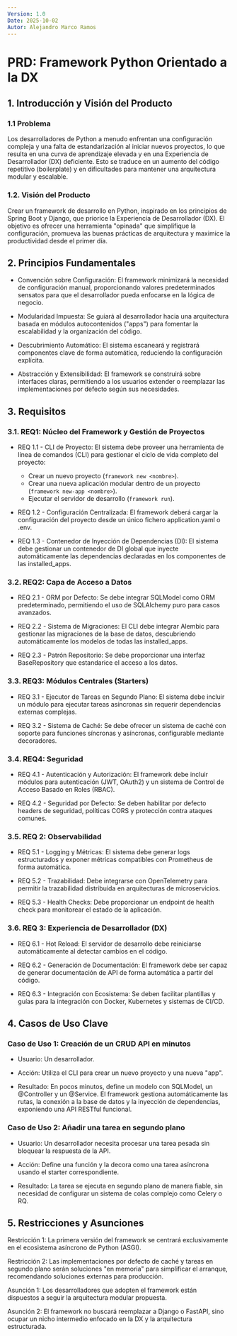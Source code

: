 ```yaml
---
Version: 1.0
Date: 2025-10-02
Autor: Alejandro Marco Ramos
---
```

# PRD: Framework Python Orientado a la DX

## 1. Introducción y Visión del Producto

### 1.1 Problema

Los desarrolladores de Python a menudo enfrentan una configuración compleja y una falta de estandarización al iniciar nuevos proyectos, lo que resulta en una curva de aprendizaje elevada y en una Experiencia de Desarrollador (DX) deficiente. Esto se traduce en un aumento del código repetitivo (boilerplate) y en dificultades para mantener una arquitectura modular y escalable.

### 1.2. Visión del Producto

Crear un framework de desarrollo en Python, inspirado en los principios de Spring Boot y Django, que priorice la Experiencia de Desarrollador (DX). El objetivo es ofrecer una herramienta "opinada" que simplifique la configuración, promueva las buenas prácticas de arquitectura y maximice la productividad desde el primer día.

## 2. Principios Fundamentales

* Convención sobre Configuración: El framework minimizará la necesidad de configuración manual, proporcionando valores predeterminados sensatos para que el desarrollador pueda enfocarse en la lógica de negocio.

* Modularidad Impuesta: Se guiará al desarrollador hacia una arquitectura basada en módulos autocontenidos ("apps") para fomentar la escalabilidad y la organización del código.

* Descubrimiento Automático: El sistema escaneará y registrará componentes clave de forma automática, reduciendo la configuración explícita.

* Abstracción y Extensibilidad: El framework se construirá sobre interfaces claras, permitiendo a los usuarios extender o reemplazar las implementaciones por defecto según sus necesidades.

## 3. Requisitos

### 3.1. REQ1: Núcleo del Framework y Gestión de Proyectos

* REQ 1.1 - CLI de Proyecto: El sistema debe proveer una herramienta de línea de comandos (CLI) para gestionar el ciclo de vida completo del proyecto:
  * Crear un nuevo proyecto (`framework new <nombre>`).
  * Crear una nueva aplicación modular dentro de un proyecto (`framework new-app <nombre>`).
  * Ejecutar el servidor de desarrollo (`framework run`).

* REQ 1.2 - Configuración Centralizada: El framework deberá cargar la configuración del proyecto desde un único fichero application.yaml o .env.

* REQ 1.3 - Contenedor de Inyección de Dependencias (DI): El sistema debe gestionar un contenedor de DI global que inyecte automáticamente las dependencias declaradas en los componentes de las installed_apps.

### 3.2. REQ2: Capa de Acceso a Datos

* REQ 2.1 - ORM por Defecto: Se debe integrar SQLModel como ORM predeterminado, permitiendo el uso de SQLAlchemy puro para casos avanzados.

* REQ 2.2 - Sistema de Migraciones: El CLI debe integrar Alembic para gestionar las migraciones de la base de datos, descubriendo automáticamente los modelos de todas las installed_apps.

* REQ 2.3 - Patrón Repositorio: Se debe proporcionar una interfaz BaseRepository que estandarice el acceso a los datos.

### 3.3. REQ3: Módulos Centrales (Starters)

* REQ 3.1 - Ejecutor de Tareas en Segundo Plano: El sistema debe incluir un módulo para ejecutar tareas asíncronas sin requerir dependencias externas complejas.

* REQ 3.2 - Sistema de Caché: Se debe ofrecer un sistema de caché con soporte para funciones síncronas y asíncronas, configurable mediante decoradores.

### 3.4. REQ4: Seguridad

* REQ 4.1 - Autenticación y Autorización: El framework debe incluir módulos para autenticación (JWT, OAuth2) y un sistema de Control de Acceso Basado en Roles (RBAC).

* REQ 4.2 - Seguridad por Defecto: Se deben habilitar por defecto headers de seguridad, políticas CORS y protección contra ataques comunes.

### 3.5. REQ 2: Observabilidad

* REQ 5.1 - Logging y Métricas: El sistema debe generar logs estructurados y exponer métricas compatibles con Prometheus de forma automática.

* REQ 5.2 - Trazabilidad: Debe integrarse con OpenTelemetry para permitir la trazabilidad distribuida en arquitecturas de microservicios.

* REQ 5.3 - Health Checks: Debe proporcionar un endpoint de health check para monitorear el estado de la aplicación.

### 3.6. REQ 3: Experiencia de Desarrollador (DX)

* REQ 6.1 - Hot Reload: El servidor de desarrollo debe reiniciarse automáticamente al detectar cambios en el código.

* REQ 6.2 - Generación de Documentación: El framework debe ser capaz de generar documentación de API de forma automática a partir del código.

* REQ 6.3 - Integración con Ecosistema: Se deben facilitar plantillas y guías para la integración con Docker, Kubernetes y sistemas de CI/CD.

## 4. Casos de Uso Clave

### Caso de Uso 1: Creación de un CRUD API en minutos

* Usuario: Un desarrollador.

* Acción: Utiliza el CLI para crear un nuevo proyecto y una nueva "app".

* Resultado: En pocos minutos, define un modelo con SQLModel, un @Controller y un @Service. El framework gestiona automáticamente las rutas, la conexión a la base de datos y la inyección de dependencias, exponiendo una API RESTful funcional.

### Caso de Uso 2: Añadir una tarea en segundo plano

* Usuario: Un desarrollador necesita procesar una tarea pesada sin bloquear la respuesta de la API.

* Acción: Define una función y la decora como una tarea asíncrona usando el starter correspondiente.

* Resultado: La tarea se ejecuta en segundo plano de manera fiable, sin necesidad de configurar un sistema de colas complejo como Celery o RQ.

## 5. Restricciones y Asunciones

Restricción 1: La primera versión del framework se centrará exclusivamente en el ecosistema asíncrono de Python (ASGI).

Restricción 2: Las implementaciones por defecto de caché y tareas en segundo plano serán soluciones "en memoria" para simplificar el arranque, recomendando soluciones externas para producción.

Asunción 1: Los desarrolladores que adopten el framework están dispuestos a seguir la arquitectura modular propuesta.

Asunción 2: El framework no buscará reemplazar a Django o FastAPI, sino ocupar un nicho intermedio enfocado en la DX y la arquitectura estructurada.
